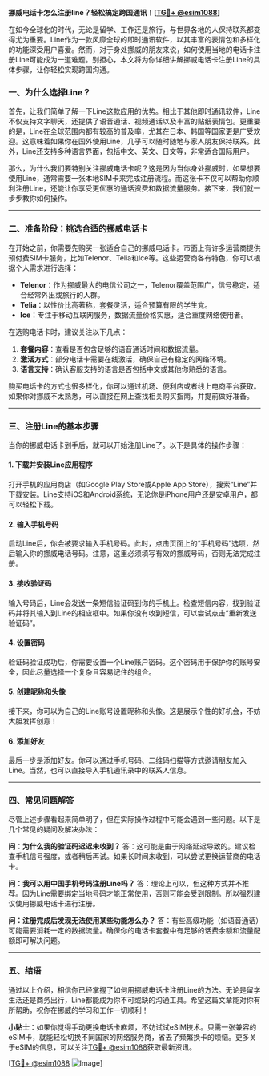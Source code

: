 **挪威电话卡怎么注册line？轻松搞定跨国通讯！[[TG💪+ @esim1088](https://t.me/s/esim1088)]**

在如今全球化的时代，无论是留学、工作还是旅行，与世界各地的人保持联系都变得尤为重要。Line作为一款风靡全球的即时通讯软件，以其丰富的表情包和多样化的功能深受用户喜爱。然而，对于身处挪威的朋友来说，如何使用当地的电话卡注册Line可能成为一道难题。别担心，本文将为你详细讲解挪威电话卡注册Line的具体步骤，让你轻松实现跨国沟通。

### 一、为什么选择Line？

首先，让我们简单了解一下Line这款应用的优势。相比于其他即时通讯软件，Line不仅支持文字聊天，还提供了语音通话、视频通话以及丰富的贴纸表情包。更重要的是，Line在全球范围内都有较高的普及率，尤其在日本、韩国等国家更是广受欢迎。这意味着如果你在国外使用Line，几乎可以随时随地与家人朋友保持联系。此外，Line还支持多种语言界面，包括中文、英文、日文等，非常适合国际用户。

那么，为什么我们要特别关注挪威电话卡呢？这是因为当你身处挪威时，如果想要使用Line，通常需要一张本地SIM卡来完成注册流程。而这张卡不仅可以帮助你顺利注册Line，还能让你享受更优惠的通话资费和数据流量服务。接下来，我们就一步步教你如何操作。

---

### 二、准备阶段：挑选合适的挪威电话卡

在开始之前，你需要先购买一张适合自己的挪威电话卡。市面上有许多运营商提供预付费SIM卡服务，比如Telenor、Telia和Ice等。这些运营商各有特色，你可以根据个人需求进行选择：

- **Telenor**：作为挪威最大的电信公司之一，Telenor覆盖范围广，信号稳定，适合经常外出或旅行的人群。
- **Telia**：以性价比高著称，套餐灵活，适合预算有限的学生党。
- **Ice**：专注于移动互联网服务，数据流量价格实惠，适合重度网络使用者。

在选购电话卡时，建议关注以下几点：
1. **套餐内容**：查看是否包含足够的语音通话时间和数据流量。
2. **激活方式**：部分电话卡需要在线激活，确保自己有稳定的网络环境。
3. **语言支持**：确认客服支持的语言是否包括中文或其他你熟悉的语言。

购买电话卡的方式也很多样化，你可以通过机场、便利店或者线上电商平台获取。如果你对挪威不太熟悉，可以直接在网上查找相关购买指南，并提前做好准备。

---

### 三、注册Line的基本步骤

当你的挪威电话卡到手后，就可以开始注册Line了。以下是具体的操作步骤：

#### 1. 下载并安装Line应用程序
打开手机的应用商店（如Google Play Store或Apple App Store），搜索“Line”并下载安装。Line支持iOS和Android系统，无论你是iPhone用户还是安卓用户，都可以轻松下载。

#### 2. 输入手机号码
启动Line后，你会被要求输入手机号码。此时，点击页面上的“手机号码”选项，然后输入你的挪威电话号码。注意，这里必须填写有效的挪威号码，否则无法完成注册。

#### 3. 接收验证码
输入号码后，Line会发送一条短信验证码到你的手机上。检查短信内容，找到验证码并将其输入到Line的相应框中。如果你没有收到短信，可以尝试点击“重新发送验证码”。

#### 4. 设置密码
验证码验证成功后，你需要设置一个Line账户密码。这个密码用于保护你的账号安全，因此尽量选择一个复杂且容易记住的组合。

#### 5. 创建昵称和头像
接下来，你可以为自己的Line账号设置昵称和头像。这是展示个性的好机会，不妨大胆发挥创意！

#### 6. 添加好友
最后一步是添加好友。你可以通过手机号码、二维码扫描等方式邀请朋友加入Line。当然，也可以直接导入手机通讯录中的联系人信息。

---

### 四、常见问题解答

尽管上述步骤看起来简单明了，但在实际操作过程中可能会遇到一些问题。以下是几个常见的疑问及解决办法：

**问：为什么我的验证码迟迟未收到？**
答：这可能是由于网络延迟导致的。建议检查手机信号强度，或者稍后再试。如果长时间未收到，可以尝试更换运营商的电话卡。

**问：我可以用中国手机号码注册Line吗？**
答：理论上可以，但这种方式并不推荐。因为Line需要绑定当地号码才能正常使用，否则可能会受到限制。所以强烈建议使用挪威电话卡进行注册。

**问：注册完成后发现无法使用某些功能怎么办？**
答：有些高级功能（如语音通话）可能需要消耗一定的数据流量。确保你的电话卡套餐中有足够的话费余额和流量配额即可解决问题。

---

### 五、结语

通过以上介绍，相信你已经掌握了如何用挪威电话卡注册Line的方法。无论是留学生活还是商务出行，Line都能成为你不可或缺的沟通工具。希望这篇文章能对你有所帮助，祝你在挪威的学习和工作一切顺利！

**小贴士**：如果你觉得手动更换电话卡麻烦，不妨试试eSIM技术。只需一张兼容的eSIM卡，就能轻松切换不同国家的网络服务商，省去了频繁换卡的烦恼。更多关于eSIM的信息，可以关注[TG💪+ @esim1088](https://t.me/s/esim1088)获取最新资讯。

[[TG💪+ @esim1088](https://t.me/s/esim1088) ![Image](https://i.postimg.cc/4NQfJmqS/Snipaste-2025-05-13-00-14-12.png)]